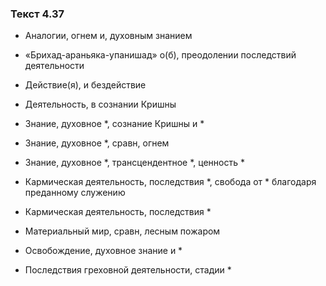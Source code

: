 ### Текст 4.37

- Аналогии, огнем и, духовным знанием

- «Брихад-араньяка-упанишад» о(б), преодолении последствий деятельности

- Действие(я), и бездействие

- Деятельность, в сознании Кришны

- Знание, духовное *, сознание Кришны и *

- Знание, духовное *, сравн, огнем

- Знание, духовное *, трансцендентное *, ценность *

- Кармическая деятельность, последствия *, свобода от * благодаря преданному служению

- Кармическая деятельность, последствия *

- Материальный мир, сравн, лесным пожаром

- Освобождение, духовное знание и *

- Последствия греховной деятельности, стадии *
	
